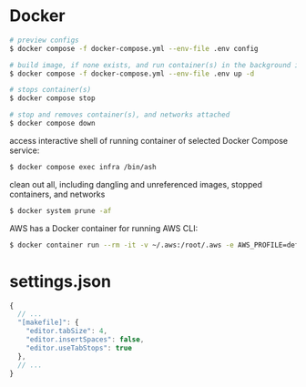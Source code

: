 # Docker

```bash
# preview configs
$ docker compose -f docker-compose.yml --env-file .env config

# build image, if none exists, and run container(s) in the background in detached mode
$ docker compose -f docker-compose.yml --env-file .env up -d

# stops container(s)
$ docker compose stop

# stop and removes container(s), and networks attached
$ docker compose down
```

access interactive shell of running container of selected Docker Compose service:
```bash
$ docker compose exec infra /bin/ash
```

clean out all, including dangling and unreferenced images, stopped containers, and networks
```bash 
$ docker system prune -af
```

AWS has a Docker container for running AWS CLI:
```bash
$ docker container run --rm -it -v ~/.aws:/root/.aws -e AWS_PROFILE=default amazon/aws-cli s3 ls
```

# settings.json

```javascript
{
  // ...
  "[makefile]": {
    "editor.tabSize": 4,
    "editor.insertSpaces": false,
    "editor.useTabStops": true
  },
  // ...
}
```